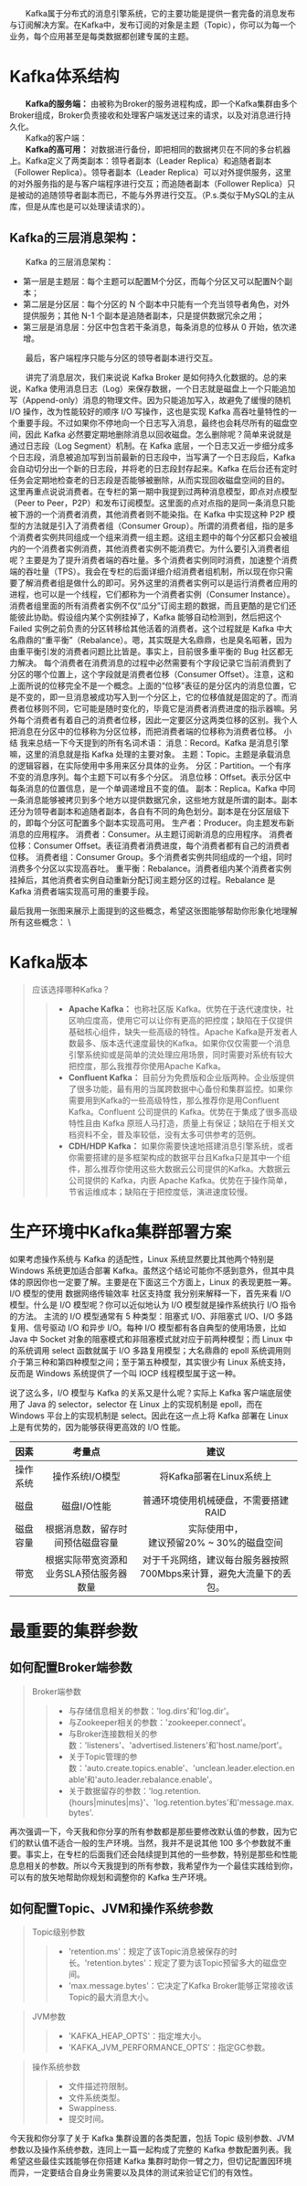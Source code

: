 &emsp;&emsp;Kafka属于分布式的消息引擎系统，它的主要功能是提供一套完备的消息发布与订阅解决方案。在Kafka中，发布订阅的对象是主题（Topic），你可以为每一个业务，每个应用甚至是每类数据都创建专属的主题。


# Kafka体系结构
&emsp;&emsp;**Kafka的服务端：** 由被称为Broker的服务进程构成，即一个Kafka集群由多个Broker组成，Broker负责接收和处理客户端发送过来的请求，以及对消息进行持久化。
<br>
&emsp;&emsp;Kafka的客户端：
<br>
&emsp;&emsp;**Kafka的高可用：** 对数据进行备份，即把相同的数据拷贝在不同的多台机器上。Kafka定义了两类副本：领导者副本（Leader Replica）和追随者副本（Follower Replica）。领导者副本（Leader Replica）可以对外提供服务，这里的对外服务指的是与客户端程序进行交互；而追随者副本（Follower Replica）只是被动的追随领导者副本而已，不能与外界进行交互。（P.s.类似于MySQL的主从库，但是从库也是可以处理读请求的）。

## Kafka的三层消息架构：
&emsp;&emsp;Kafka 的三层消息架构：
- 第一层是主题层：每个主题可以配置M个分区，而每个分区又可以配置N个副本；
- 第二层是分区层：每个分区的 N 个副本中只能有一个充当领导者角色，对外提供服务；其他 N-1 个副本是追随者副本，只是提供数据冗余之用；
- 第三层是消息层：分区中包含若干条消息，每条消息的位移从 0 开始，依次递增。

&emsp;&emsp;最后，客户端程序只能与分区的领导者副本进行交互。

&emsp;&emsp;讲完了消息层次，我们来说说 Kafka Broker 是如何持久化数据的。总的来说，Kafka 使用消息日志（Log）来保存数据，一个日志就是磁盘上一个只能追加写（Append-only）消息的物理文件。因为只能追加写入，故避免了缓慢的随机 I/O 操作，改为性能较好的顺序 I/O 写操作，这也是实现 Kafka 高吞吐量特性的一个重要手段。不过如果你不停地向一个日志写入消息，最终也会耗尽所有的磁盘空间，因此 Kafka 必然要定期地删除消息以回收磁盘。怎么删除呢？简单来说就是通过日志段（Log Segment）机制。在 Kafka 底层，一个日志又近一步细分成多个日志段，消息被追加写到当前最新的日志段中，当写满了一个日志段后，Kafka 会自动切分出一个新的日志段，并将老的日志段封存起来。Kafka 在后台还有定时任务会定期地检查老的日志段是否能够被删除，从而实现回收磁盘空间的目的。
这里再重点说说消费者。在专栏的第一期中我提到过两种消息模型，即点对点模型（Peer to Peer，P2P）和发布订阅模型。这里面的点对点指的是同一条消息只能被下游的一个消费者消费，其他消费者则不能染指。在 Kafka 中实现这种 P2P 模型的方法就是引入了消费者组（Consumer Group）。所谓的消费者组，指的是多个消费者实例共同组成一个组来消费一组主题。这组主题中的每个分区都只会被组内的一个消费者实例消费，其他消费者实例不能消费它。为什么要引入消费者组呢？主要是为了提升消费者端的吞吐量。多个消费者实例同时消费，加速整个消费端的吞吐量（TPS）。我会在专栏的后面详细介绍消费者组机制，所以现在你只需要了解消费者组是做什么的即可。另外这里的消费者实例可以是运行消费者应用的进程，也可以是一个线程，它们都称为一个消费者实例（Consumer Instance）。
消费者组里面的所有消费者实例不仅“瓜分”订阅主题的数据，而且更酷的是它们还能彼此协助。假设组内某个实例挂掉了，Kafka 能够自动检测到，然后把这个 Failed 实例之前负责的分区转移给其他活着的消费者。这个过程就是 Kafka 中大名鼎鼎的“重平衡”（Rebalance）。嗯，其实既是大名鼎鼎，也是臭名昭著，因为由重平衡引发的消费者问题比比皆是。事实上，目前很多重平衡的 Bug 社区都无力解决。
每个消费者在消费消息的过程中必然需要有个字段记录它当前消费到了分区的哪个位置上，这个字段就是消费者位移（Consumer Offset）。注意，这和上面所说的位移完全不是一个概念。上面的“位移”表征的是分区内的消息位置，它是不变的，即一旦消息被成功写入到一个分区上，它的位移值就是固定的了。而消费者位移则不同，它可能是随时变化的，毕竟它是消费者消费进度的指示器嘛。另外每个消费者有着自己的消费者位移，因此一定要区分这两类位移的区别。我个人把消息在分区中的位移称为分区位移，而把消费者端的位移称为消费者位移。
小结
我来总结一下今天提到的所有名词术语：
消息：Record。Kafka 是消息引擎嘛，这里的消息就是指 Kafka 处理的主要对象。
主题：Topic。主题是承载消息的逻辑容器，在实际使用中多用来区分具体的业务。
分区：Partition。一个有序不变的消息序列。每个主题下可以有多个分区。
消息位移：Offset。表示分区中每条消息的位置信息，是一个单调递增且不变的值。
副本：Replica。Kafka 中同一条消息能够被拷贝到多个地方以提供数据冗余，这些地方就是所谓的副本。副本还分为领导者副本和追随者副本，各自有不同的角色划分。副本是在分区层级下的，即每个分区可配置多个副本实现高可用。
生产者：Producer。向主题发布新消息的应用程序。
消费者：Consumer。从主题订阅新消息的应用程序。
消费者位移：Consumer Offset。表征消费者消费进度，每个消费者都有自己的消费者位移。
消费者组：Consumer Group。多个消费者实例共同组成的一个组，同时消费多个分区以实现高吞吐。
重平衡：Rebalance。消费者组内某个消费者实例挂掉后，其他消费者实例自动重新分配订阅主题分区的过程。Rebalance 是 Kafka 消费者端实现高可用的重要手段。

最后我用一张图来展示上面提到的这些概念，希望这张图能够帮助你形象化地理解所有这些概念：
\\

# Kafka版本

> 应该选择哪种Kafka？
>> - **Apache Kafka：** 也称社区版 Kafka。优势在于迭代速度快，社区响应度高，使用它可以让你有更高的把控度；缺陷在于仅提供基础核心组件，缺失一些高级的特性。Apache Kafka是开发者人数最多、版本迭代速度最快的Kafka。如果你仅仅需要一个消息引擎系统抑或是简单的流处理应用场景，同时需要对系统有较大把控度，那么我推荐你使用Apache Kafka。
>> - **Confluent Kafka：** 目前分为免费版和企业版两种。企业版提供了很多功能，最有用的当属跨数据中心备份和集群监控。如果你需要用到Kafka的一些高级特性，那么推荐你是用Confluent Kafka。Confluent 公司提供的 Kafka。优势在于集成了很多高级特性且由 Kafka 原班人马打造，质量上有保证；缺陷在于相关文档资料不全，普及率较低，没有太多可供参考的范例。
>> - **CDH/HDP Kafka：** 如果你需要快速地搭建消息引擎系统，或者你需要搭建的是多框架构成的数据平台且Kafka只是其中一个组件，那么推荐你使用这些大数据云公司提供的Kafka。大数据云公司提供的 Kafka，内嵌 Apache Kafka。优势在于操作简单，节省运维成本；缺陷在于把控度低，演进速度较慢。

# 生产环境中Kafka集群部署方案
如果考虑操作系统与 Kafka 的适配性，Linux 系统显然要比其他两个特别是 Windows 系统更加适合部署 Kafka。虽然这个结论可能你不感到意外，但其中具体的原因你也一定要了解。主要是在下面这三个方面上，Linux 的表现更胜一筹。
I/O 模型的使用
数据网络传输效率
社区支持度
我分别来解释一下，首先来看 I/O 模型。什么是 I/O 模型呢？你可以近似地认为 I/O 模型就是操作系统执行 I/O 指令的方法。
主流的 I/O 模型通常有 5 种类型：阻塞式 I/O、非阻塞式 I/O、I/O 多路复用、信号驱动 I/O 和异步 I/O。每种 I/O 模型都有各自典型的使用场景，比如 Java 中 Socket 对象的阻塞模式和非阻塞模式就对应于前两种模型；而 Linux 中的系统调用 select 函数就属于 I/O 多路复用模型；大名鼎鼎的 epoll 系统调用则介于第三种和第四种模型之间；至于第五种模型，其实很少有 Linux 系统支持，反而是 Windows 系统提供了一个叫 IOCP 线程模型属于这一种。

说了这么多，I/O 模型与 Kafka 的关系又是什么呢？实际上 Kafka 客户端底层使用了 Java 的 selector，selector 在 Linux 上的实现机制是 epoll，而在 Windows 平台上的实现机制是 select。因此在这一点上将 Kafka 部署在 Linux 上是有优势的，因为能够获得更高效的 I/O 性能。

|  因素  |  考量点  |  建议  |
|:-:|:-:|:-:|
|  操作系统|  操作系统I/O模型|将Kafka部署在Linux系统上|
|  磁盘|  磁盘I/O性能|  普通环境使用机械硬盘，不需要搭建RAID|
|  磁盘容量  |  根据消息数，留存时间预估磁盘容量  |  实际使用中，<br>建议预留20% ~ 30%的磁盘空间|
|  带宽  |  根据实际带宽资源和业务SLA预估服务器数量  |  对于千兆网络，建议每台服务器按照700Mbps来计算，避免大流量下的丢包。|

# 最重要的集群参数
## 如何配置Broker端参数

> Broker端参数
>> - 与存储信息相关的参数：'log.dirs'和'log.dir'。
>> - 与Zookeeper相关的参数：'zookeeper.connect'。
>> - 与Broker连接数相关的参数：'listeners'、'advertised.listeners'和'host.name/port'。
>> - 关于Topic管理的参数：'auto.create.topics.enable'、'unclean.leader.election.enable'和'auto.leader.rebalance.enable'。
>> - 关于数据留存的参数：'log.retention.{hours|minutes|ms}'、'log.retention.bytes'和'message.max.bytes'.


再次强调一下，今天我和你分享的所有参数都是那些要修改默认值的参数，因为它们的默认值不适合一般的生产环境。当然，我并不是说其他 100 多个参数就不重要。事实上，在专栏的后面我们还会陆续提到其他的一些参数，特别是那些和性能息息相关的参数。所以今天我提到的所有参数，我希望作为一个最佳实践给到你，可以有的放矢地帮助你规划和调整你的 Kafka 生产环境。


## 如何配置Topic、JVM和操作系统参数

> Topic级别参数
>> - 'retention.ms'：规定了该Topic消息被保存的时长。'retention.bytes'：规定了要为该Topic预留多大的磁盘空间。
>> - 'max.message.bytes'：它决定了Kafka Broker能够正常接收该Topic的最大消息大小。

> JVM参数
>> - 'KAFKA_HEAP_OPTS'：指定堆大小。
>> - 'KAFKA_JVM_PERFORMANCE_OPTS'：指定GC参数。

> 操作系统参数
>> - 文件描述符限制。
>> - 文件系统类型。
>> - Swappiness.
>> - 提交时间。

今天我和你分享了关于 Kafka 集群设置的各类配置，包括 Topic 级别参数、JVM 参数以及操作系统参数，连同上一篇一起构成了完整的 Kafka 参数配置列表。我希望这些最佳实践能够在你搭建 Kafka 集群时助你一臂之力，但切记配置因环境而异，一定要结合自身业务需要以及具体的测试来验证它们的有效性。

